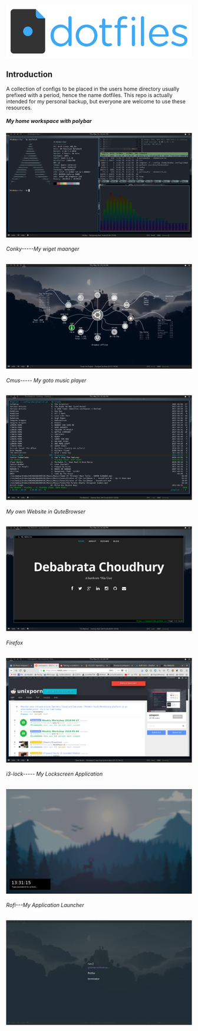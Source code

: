 ![dotfiles](https://raw.githubusercontent.com/LoneWolf38/DotFiles/master/dotfiles-logo.png)

## Introduction
A collection of configs to be placed in the users home directory usually prefixed with a period, hence the name dotfiles.
This repo is actually intended for my personal backup, but everyone are welcome to use these resources. 



##### My home workspace with polybar

![Screeshot](https://raw.githubusercontent.com/LoneWolf38/DotFiles/master/vis_neo_home.png)

###### Conky-----My wiget maanger

![Screenshot](https://raw.githubusercontent.com/LoneWolf38/DotFiles/master/conky.png)


###### Cmus----- My goto music player
 

![Screenshot](https://raw.githubusercontent.com/LoneWolf38/DotFiles/master/music.png)



###### My own Website in QuteBrowser

![Screenshot](https://raw.githubusercontent.com/LoneWolf38/DotFiles/master/own.png)


###### Firefox  


![Screenshot](https://raw.githubusercontent.com/LoneWolf38/DotFiles/master/firefox.png)


###### i3-lock----- My Lockscreen Application


![Screenshot](https://raw.githubusercontent.com/LoneWolf38/DotFiles/master/lock.png)



###### Rofi---My Application Launcher

![Screenshot](https://raw.githubusercontent.com/LoneWolf38/DotFiles/master/rofi.png)





